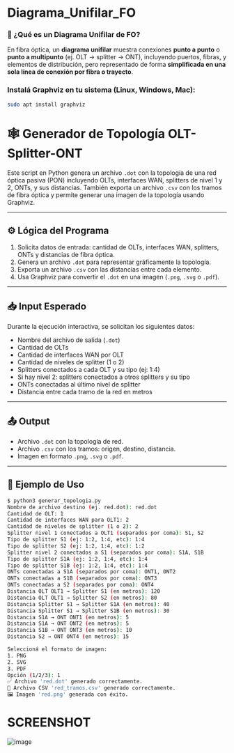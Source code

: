 # Diagrama_Unifilar_FO

### 🧵 ¿Qué es un Diagrama Unifilar de FO?

En fibra óptica, un **diagrama unifilar** muestra conexiones **punto a punto** o **punto a multipunto** (ej. OLT → splitter → ONT), incluyendo puertos, fibras, y elementos de distribución, pero representado de forma **simplificada en una sola línea de conexión por fibra o trayecto**.

### Instalá Graphviz en tu sistema (Linux, Windows, Mac):

```bash
sudo apt install graphviz
```


# 🕸️ Generador de Topología OLT-Splitter-ONT

Este script en Python genera un archivo `.dot` con la topología de una red óptica pasiva (PON) incluyendo OLTs, interfaces WAN, splitters de nivel 1 y 2, ONTs, y sus distancias. También exporta un archivo `.csv` con los tramos de fibra óptica y permite generar una imagen de la topología usando Graphviz.

---

## ⚙️ Lógica del Programa

1. Solicita datos de entrada: cantidad de OLTs, interfaces WAN, splitters, ONTs y distancias de fibra óptica.
2. Genera un archivo `.dot` para representar gráficamente la topología.
3. Exporta un archivo `.csv` con las distancias entre cada elemento.
4. Usa Graphviz para convertir el `.dot` en una imagen (`.png`, `.svg` o `.pdf`).

---

## 📥 Input Esperado

Durante la ejecución interactiva, se solicitan los siguientes datos:

- Nombre del archivo de salida (`.dot`)
- Cantidad de OLTs
- Cantidad de interfaces WAN por OLT
- Cantidad de niveles de splitter (1 o 2)
- Splitters conectados a cada OLT y su tipo (ej: 1:4)
- Si hay nivel 2: splitters conectados a otros splitters y su tipo
- ONTs conectadas al último nivel de splitter
- Distancia entre cada tramo de la red en metros

---

## 📤 Output

- Archivo `.dot` con la topología de red.
- Archivo `.csv` con los tramos: origen, destino, distancia.
- Imagen en formato `.png`, `.svg` o `.pdf`.

---

## 🧪 Ejemplo de Uso

```bash
$ python3 generar_topologia.py
Nombre de archivo destino (ej. red.dot): red.dot
Cantidad de OLT: 1
Cantidad de interfaces WAN para OLT1: 2
Cantidad de niveles de splitter (1 o 2): 2
Splitter nivel 1 conectados a OLT1 (separados por coma): S1, S2
Tipo de splitter S1 (ej: 1:2, 1:4, etc): 1:4
Tipo de splitter S2 (ej: 1:2, 1:4, etc): 1:2
Splitter nivel 2 conectados a S1 (separados por coma): S1A, S1B
Tipo de splitter S1A (ej: 1:2, 1:4, etc): 1:4
Tipo de splitter S1B (ej: 1:2, 1:4, etc): 1:4
ONTs conectadas a S1A (separados por coma): ONT1, ONT2
ONTs conectadas a S1B (separados por coma): ONT3
ONTs conectadas a S2 (separados por coma): ONT4
Distancia OLT OLT1 → Splitter S1 (en metros): 120
Distancia OLT OLT1 → Splitter S2 (en metros): 80
Distancia Splitter S1 → Splitter S1A (en metros): 40
Distancia Splitter S1 → Splitter S1B (en metros): 30
Distancia S1A → ONT ONT1 (en metros): 5
Distancia S1A → ONT ONT2 (en metros): 5
Distancia S1B → ONT ONT3 (en metros): 10
Distancia S2 → ONT ONT4 (en metros): 15

Seleccioná el formato de imagen:
1. PNG
2. SVG
3. PDF
Opción (1/2/3): 1
✅ Archivo 'red.dot' generado correctamente.
📄 Archivo CSV 'red_tramos.csv' generado correctamente.
🖼️ Imagen 'red.png' generada con éxito.
```
# SCREENSHOT
![image](https://github.com/user-attachments/assets/745d888c-caba-41f1-9c96-a200f8cdbc47)



